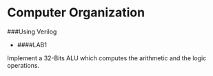 # Computer Organization
###Using Verilog

 - ####LAB1

Implement a 32-Bits ALU which computes the arithmetic and the logic operations.

